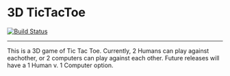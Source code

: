 # 3D TicTacToe


[![Build Status](https://travis-ci.org/Conway/tictactoe.svg?branch=master)](https://travis-ci.org/Conway/tictactoe)

---


This is a 3D game of Tic Tac Toe. Currently, 2 Humans can play against eachother, or 2 computers can play against each other. Future releases will have a 1 Human v. 1 Computer option.